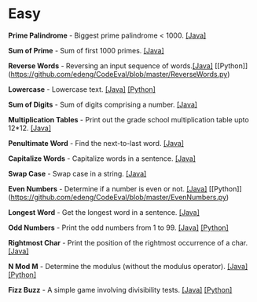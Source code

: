 Easy
========
**Prime Palindrome** - Biggest prime palindrome < 1000. [[Java]](https://github.com/edeng/CodeEval/blob/master/PrimePalindrome.java)

**Sum of Prime** - Sum of first 1000 primes. [[Java]](https://github.com/edeng/CodeEval/blob/master/SumOfPrimes.java)

**Reverse Words** - Reversing an input sequence of words.[[Java]](https://github.com/edeng/CodeEval/blob/master/ReverseWords.java) [[Python]] (https://github.com/edeng/CodeEval/blob/master/ReverseWords.py)

**Lowercase** - Lowercase text. [[Java]](https://github.com/edeng/CodeEval/blob/master/Lowercase.java) [[Python]](https://github.com/edeng/CodeEval/blob/master/Lowercase.py)

**Sum of Digits** - Sum of digits comprising a number. [[Java]](https://github.com/edeng/CodeEval/blob/master/SumOfDigits.java)

**Multiplication Tables** - Print out the grade school multiplication table upto 12*12. [[Java]](https://github.com/edeng/CodeEval/blob/master/MultiplicationTable.java)

**Penultimate Word** - Find the next-to-last word. [[Java]](https://github.com/edeng/CodeEval/blob/master/PenulimateWord.java)

**Capitalize Words** - Capitalize words in a sentence. [[Java]](https://github.com/edeng/CodeEval/blob/master/CapitalizeWords.java)

**Swap Case** - Swap case in a string. [[Java]](https://github.com/edeng/CodeEval/blob/master/SwapCase.java)

**Even Numbers** - Determine if a number is even or not.	[[Java]](https://github.com/edeng/CodeEval/blob/master/EvenNumbers.java) [[Python]] (https://github.com/edeng/CodeEval/blob/master/EvenNumbers.py)

**Longest Word** - Get the longest word in a sentence. [[Java]](https://github.com/edeng/CodeEval/blob/master/LongestWord.java)

**Odd Numbers** - Print the odd numbers from 1 to 99.	[[Java]](https://github.com/edeng/CodeEval/blob/master/OddNumbers.java) [[Python]](https://github.com/edeng/CodeEval/blob/master/OddNumbers.py)

**Rightmost Char** - Print the position of the rightmost occurrence of a char.	 [[Java]](https://github.com/edeng/CodeEval/blob/master/RightmostChar.java)

**N Mod M** - Determine the modulus (without the modulus operator). [[Java]](https://github.com/edeng/CodeEval/blob/master/NModN.java) [[Python]](https://github.com/edeng/CodeEval/blob/master/NModM.py)

**Fizz Buzz** - A simple game involving divisibility tests. [[Java]](https://github.com/edeng/CodeEval/blob/master/FizzBuzz.java) [[Python]](https://github.com/edeng/CodeEval/blob/master/FizzBuzz.py)
